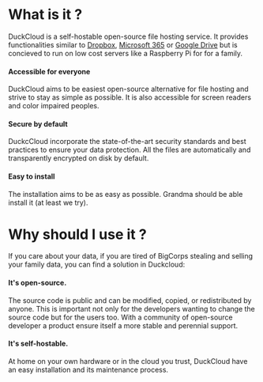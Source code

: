 # What is it ?

DuckCloud is a self-hostable open-source file hosting service. It provides functionalities similar to [Dropbox][1],
[Microsoft 365][2] or [Google Drive][3] but is concieved to run on low cost servers like a Raspberry Pi for for
a family.

#### Accessible for everyone

DuckCloud aims to be easiest open-source alternative for file hosting and strive to stay as simple as possible. 
It is also accessible for screen readers and color impaired peoples.

#### Secure by default

DuckcCloud incorporate the state-of-the-art security standards and best practices to ensure your data
protection. All the files are automatically and transparently encrypted on disk by default.

#### Easy to install 

The installation aims to be as easy as possible. Grandma should be able install it (at least we try).

# Why should I use it ?

If you care about your data, if you are tired of BigCorps stealing and selling your family data, you
can find a solution in Duckcloud:

#### It's open-source. 

The source code is public and can be modified, copied, or redistributed by anyone. This is important not 
only for the developers wanting to change the source code but for the users too. With a community of 
open-source developer a product ensure itself a more stable and perennial support.

#### It's self-hostable.

At home on your own hardware or in the cloud you trust, DuckCloud have an easy installation and its maintenance 
process.


[1]: https://en.wikipedia.org/wiki/Dropbox
[2]: https://en.wikipedia.org/wiki/Microsoft_365
[3]: https://en.wikipedia.org/wiki/Google_Drive
